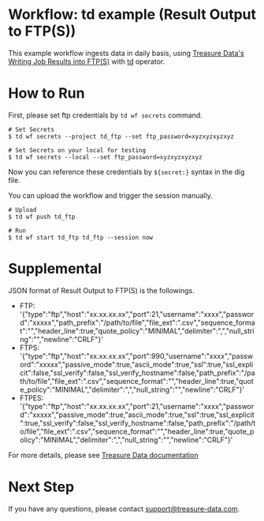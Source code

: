 # Workflow: td example (Result Output to FTP(S))

This example workflow ingests data in daily basis, using [Treasure Data's Writing Job Results into FTP(S)](https://docs.treasuredata.com/articles/result-into-ftp) with [td](http://docs.digdag.io/operators/td.html) operator.

# How to Run

First, please set ftp credentials by `td wf secrets` command.

    # Set Secrets
    $ td wf secrets --project td_ftp --set ftp_password=xyzxyzxyzxyz

    # Set Secrets on your local for testing
    $ td wf secrets --local --set ftp_password=xyzxyzxyzxyz

Now you can reference these credentials by `${secret:}` syntax in the dig file.

You can upload the workflow and trigger the session manually.

    # Upload
    $ td wf push td_ftp
    
    # Run
    $ td wf start td_ftp td_ftp --session now
    
# Supplemental

JSON format of Result Output to FTP(S) is the followings.

- FTP: '{"type":"ftp","host":"xx.xx.xx.xx","port":21,"username":"xxxx","password":"xxxxx","path_prefix":"/path/to/file","file_ext":".csv","sequence_format":"","header_line":true,"quote_policy":"MINIMAL","delimiter":",","null_string":"","newline":"CRLF"}'
- FTPS: '{"type":"ftp","host":"xx.xx.xx.xx","port":990,"username":"xxxx","password":"xxxxx","passive_mode":true,"ascii_mode":true,"ssl":true,"ssl_explicit":false,"ssl_verify":false,"ssl_verify_hostname":false,"path_prefix":"/path/to/file","file_ext":".csv","sequence_format":"","header_line":true,"quote_policy":"MINIMAL","delimiter":",","null_string":"","newline":"CRLF"}'
- FTPES: '{"type":"ftp","host":"xx.xx.xx.xx","port":21,"username":"xxxx","password":"xxxxx","passive_mode":true,"ascii_mode":true,"ssl":true,"ssl_explicit":true,"ssl_verify":false,"ssl_verify_hostname":false,"path_prefix":"/path/to/file","file_ext":".csv","sequence_format":"","header_line":true,"quote_policy":"MINIMAL","delimiter":",","null_string":"","newline":"CRLF"}'

For more details, please see [Treasure Data documentation](https://docs.treasuredata.com/articles/result-into-ftp#usage-from-cli)

# Next Step

If you have any questions, please contact support@treasure-data.com.
